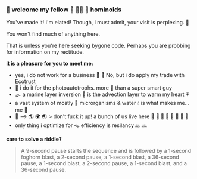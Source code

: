 ### 👋 welcome my fellow 🦧 🧍‍♀️ 🦍 hominoids

You've made it! I'm elated! Though, i must admit, your visit is perplexing. 🤔

You won't find much of anything here. 

That is unless you're here seeking bygone code. Perhaps you are probbing for information on my rectitude.  

**it is a pleasure for you to meet me:**  

  * yes, i do not work for a business 🍌 🍌 No, but i do apply my trade with [Ecotrust](https://ecotrust.org)
  * 🌲 i do it for the photoautotrophs. more 🧠 than a super smart guy
  * 🌫️ a marine layer inversion 🌁  is the advection layer to warm my heart 💗
  * a vast system of mostly 🦠 microrganisms & water 💧 is what makes me... me 🦕
  * 👀 --> 🌎 🌍 🌏 > don't fuck it up! a bunch of us live here 🌻 🍄 🐞 🦗 🐙 🦥 🦔 🌴
  * only thing i optimize for 🪤 efficiency is resilancy 🔙 🔜 

**care to solve a riddle?**

> A 9-second pause starts the sequence and is followed by a 1-second foghorn blast, a 2-second pause, a 1-second blast, a 36-second pause, a 1-second blast, a 2-second pause, a 1-second blast, and a 36-second pause.
